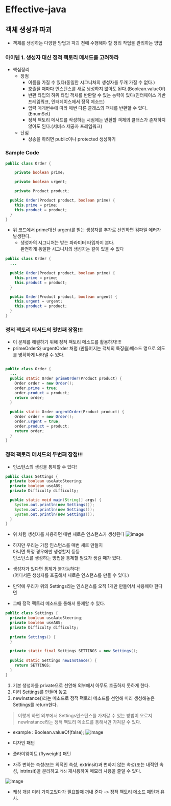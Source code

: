 # Effective-java
## 객체 생성과 파괴
* 객체를 생성하는 다양한 방법과 파괴 전에 수행해야 할 정리 작업을 관리하는 방법

### 아이템 1. 생성자 대신 정적 팩토리 메서드를 고려하라
* 핵심정리
  * 장점
    * 이름을 가질 수 있다(동일한 시그니처의 생성자를 두개 가질 수 없다.)
    * 호출될 때마다 인스턴스를 새로 생성하지 않아도 된다.(Boolean.valueOf)
    * 반환 타입의 하위 타입 객체를 반환할 수 있는 능력이 있다(인터페이스 기반 프레임워크, 인터페이스에서 정적 메소드)
    * 입력 매개변수에 따라 매번 다른 클래스의 객체를 반환할 수 있다.(EnumSet)
    * 정적 팩토리 메서드를 작성하는 시점에는 반환할 객체의 클래스가 존재하지 않아도 된다.(서비스 제공자 프레임워크)
  * 단점
    * 상송을 하려면 public이나 protected 생성하기 


### Sample Code
```java
public class Order {

	private boolean prime;

	private boolean urgent;

	private Product product;

  public Order(Product product, boolean prime) {
    this.prime = prime;
    this.product = product;
  }
}
```

* 위 코드에서 prime대신 urgent를 받는 생성자를 추가로 선언하면 컴파일 에러가 발생한다.
  * 생성자의 시그니처는 받는 파라미터 타입까지 본다.   
  완전하게 동일한 시그니처의 생성자는 같이 있을 수 없다
  
```java
public class Order {
  ...
  
  public Order(Product product, boolean prime) {
    this.prime = prime;
    this.product = product;
  }

  public Order(Product product, boolean urgent) {
    this.urgent = urgent;
    this.product = product;
  }
}
```


### 정적 팩토리 메서드의 첫번째 장점!!!
* 이 문제를 해결하기 위해 정적 팩토리 메소드를 활용하자!!!!
* primeOrder와 urgentOrder 처럼 (만들어지는 객체의 특징을)메소드 명으로 의도를 명확하게 나타낼 수 있다.

```java

public class Order {
  ...
  public static Order primeOrder(Product product) {
    Order order = new Order();
    order.prime = true;
    order.product = product;
    return order;
  }
  
  public static Order urgentOrder(Product product) {
    Order order = new Order();
    order.urgent = true;
    order.product = product;
    return order;
  }
}

```

### 정적 팩토리 메서드의 두번째 장점!!!
* 인스턴스의 생성을 통제할 수 있다!

```java
public class Settings {
  private boolean useAutoSteering;
  private boolean useABS;
  private Difficulty difficulty;

  public static void main(String[] args) {
    System.out.println(new Settings());
    System.out.println(new Settings());
    System.out.println(new Settings());
  }
}
```
* 위 처럼 생성자를 사용하면 매번 새로운 인스턴스가 생성된다
![image](https://user-images.githubusercontent.com/60100532/208928268-d06ea596-1b77-4700-9369-c2c74c68a4aa.png)
* 하지만 우리는 가끔 인스턴스를 매번 새로 만들지   
  아니면 특정 경우에만 생성할지 등등   
  인스턴스를 생성하는 방법을 통제할 필요가 생길 때가 있다.
* 생성자가 있다면 통제가 불가능하다!  
  (어디서든 생성자를 호출해서 새로운 인스턴스를 만들 수 있다.)

* 만약에 우리가 위의 Settings라는 인스턴스를 오직 1개만 만들어서 사용해야 한다면
* 그때 정적 팩토리 메소드를 통해서 통제할 수 있다.  


```java
public class Settings {
  private boolean useAutoSteering;
  private boolean useABS;
  private Difficulty difficulty;
  
  private Settings() {
  }

  private static final Settings SETTINGS = new Settings();
  
  public static Settings newInstance() {
    return SETTINGS;
  }
}
```
1. 기본 생성자를 private으로 선언해 외부에서 아무도 호출하지 못하게 한다.
2. 미리 Settings를 만들어 놓고
3. newInstance()라는 메소드로 정적 팩토리 메소드를 선언해 미리 생성해놓은 Settings를 return한다. 
> 이렇게 하면 외부에서 Settings인스턴스를 가져갈 수 있는 방법이 오로지 newInstance라는 정적 팩토리 메소드를 통해서만 가져갈 수 있다.
> 

* example : Boolean.valueOf(false);
  ![image](https://user-images.githubusercontent.com/60100532/208933098-071050e9-ba2a-4af8-835f-bb14306f131d.png)

* 디자인 패턴 
* 플라이웨이트 (flyweight) 패턴
* 자주 변하는 속성(또는 외적인 속성, extrinsit)과 변하지 않는 속성(또는 내적인 속성, intrinsit)을 분리하고 `케싱` 재사용하여 메모리 사용을 줄일 수 있다.

![image](https://user-images.githubusercontent.com/60100532/200568408-76c19d4e-f254-4371-ba40-a16b7c2d6d7a.png)
* 케싱 개념 미리 가지고있다가 필요할때 꺼내 준다 -> 정적 팩토리 메소드 패턴과 유사.